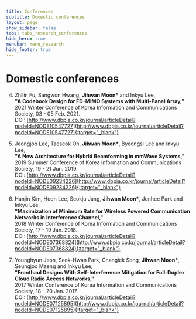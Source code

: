 ```yaml
---
title: Conferences
subtitle: Domestic conferences
layout: page
show_sidebar: false
tabs: tabs_research_conferences
hide_hero: true
menubar: menu_research
hide_footer: true
---
```


# Domestic conferences

4. Zhilin Fu, Sangwon Hwang, __Jihwan Moon*__ and Inkyu Lee,      
__"A Codebook Design for FD-MIMO Systems with Multi-Panel Array,"__     
2021 Winter Conference of Korea Information and Communications Society, 03 - 05 Feb. 2021.      
DOI: [http://www.dbpia.co.kr/journal/articleDetail?nodeId=NODE10547727](http://www.dbpia.co.kr/journal/articleDetail?nodeId=NODE10547727){:target="_blank"}  

3. Jeongjoo Lee, Taeseok Oh, __Jihwan Moon*__, Byeongsi Lee and Inkyu Lee,      
__"A New Architecture for Hybrid Beamforming in mmWave Systems,"__     
2019 Summer Conference of Korea Information and Communications Society, 19 - 21 Jun. 2019.      
DOI: [http://www.dbpia.co.kr/journal/articleDetail?nodeId=NODE09234226](http://www.dbpia.co.kr/journal/articleDetail?nodeId=NODE09234226){:target="_blank"}  

2. Hanjin Kim, Hoon Lee, Seokju Jang, __Jihwan Moon*__, Junhee Park and Inkyu Lee,      
__"Maximization of Minimum Rate for Wireless Powered Communication Networks in Interference Channel,"__     
2018 Winter Conference of Korea Information and Communications Society, 17 - 19 Jan. 2018.      
DOI: [http://www.dbpia.co.kr/journal/articleDetail?nodeId=NODE07368824](http://www.dbpia.co.kr/journal/articleDetail?nodeId=NODE07368824){:target="_blank"}       

1. Younghyun Jeon, Seok-Hwan Park, Changick Song, __Jihwan Moon*__, Seungjoo Maeng and Inkyu Lee,       
__"Fronthaul Designs With Self-Interference Mitigation for Full-Duplex Cloud Radio Access Networks,"__        
2017 Winter Conference of Korea Information and Communications Society, 18 - 20 Jan. 2017.      
DOI: [http://www.dbpia.co.kr/journal/articleDetail?nodeId=NODE07125895](http://www.dbpia.co.kr/journal/articleDetail?nodeId=NODE07125895){:target="_blank"}       
